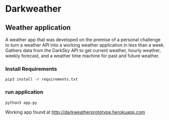 # Darkweather

## Weather application


A weather app that was developed on the premise of a personal challenge to turn a weather API into a working weather application in less than a week.  Gathers data from the DarkSky API to get current weather, hourly weather, weekly forecast, and a weather time machine for past and future weather. 

### Install Requirements

    pip3 install -r requirements.txt

### run application

    python3 app.py



Working app found at <http://darkweatherprototype.herokuapp.com> 
